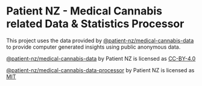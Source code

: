 # Patient NZ - Medical Cannabis related Data & Statistics Processor

This project uses the data provided by [@patient-nz/medical-cannabis-data](https://github.com/patient-nz/medical-cannabis-data/tree/main) 
to provide computer generated insights using public anonymous data. 

[@patient-nz/medical-cannabis-data](https://github.com/patient-nz/medical-cannabis-data/tree/main) by Patient NZ is licensed as [CC-BY-4.0](https://github.com/patient-nz/medical-cannabis-data/blob/main/LICENSE)

[@patient-nz/medical-cannabis-data-processor](https://github.com/patient-nz/medical-cannabis-data-processor/tree/main) by Patient NZ is licensed as [MIT](https://github.com/patient-nz/medical-cannabis-data-processor/blob/main/LICENSE) 